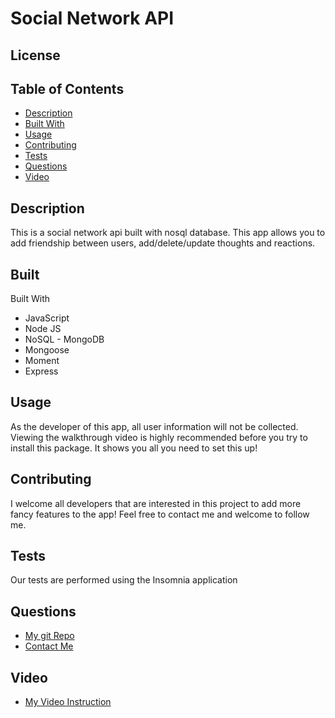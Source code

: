 # Social Network API
  ## License
  []()
  
  ## Table of Contents
  - [Description](#description)
  - [Built With](#built)
  - [Usage](#usage)
  - [Contributing](#contributing)
  - [Tests](#tests)
  - [Questions](#questions)
  - [Video](#video)

  ## Description
  This is a social network api built with nosql database. This app allows you to add friendship between users, add/delete/update thoughts and reactions.

  ## Built
  Built With
  - JavaScript
  - Node JS
  - NoSQL - MongoDB
  - Mongoose
  - Moment
  - Express
  
  ## Usage
  As the developer of this app, all user information will not be collected. Viewing the walkthrough video is highly recommended before you try to install this package. It shows you all you need to set this up!
  
  ## Contributing
  I welcome all developers that are interested in this project to add more fancy features to the app! Feel free to contact me and welcome to follow me.

  ## Tests
  Our tests are performed using the Insomnia application
  ## Questions
  - [My git Repo](https://github.com/wangheer2010)
  - [Contact Me](mailto:cw3211@columbia.edu)
  ## Video
  - [My Video Instruction]()
